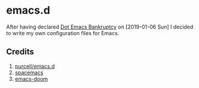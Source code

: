 # emacs.d

After having declared [Dot Emacs
Bankruptcy](https://www.emacswiki.org/emacs/DotEmacsBankruptcy) on
[2019-01-06 Sun] I decided to write my own configuration files for
Emacs.

## Credits

1. [purcell/emacs.d](https://github.com/purcell/emacs.d)
2. [spacemacs](https://github.com/syl20bnr/spacemacs)
3. [emacs-doom](https://github.com/hlissner/doom-emacs)
